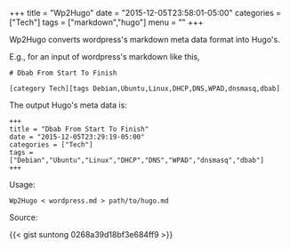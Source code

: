 
+++
title = "Wp2Hugo"
date = "2015-12-05T23:58:01-05:00"
categories = ["Tech"]
tags = ["markdown","hugo"]
menu = ""
+++


Wp2Hugo converts wordpress's markdown meta data format into Hugo's.

<!--more-->

E.g., for an input of wordpress's markdown like this,

    # Dbab From Start To Finish

    [category Tech][tags Debian,Ubuntu,Linux,DHCP,DNS,WPAD,dnsmasq,dbab]

The output Hugo's meta data is:

    +++
    title = "Dbab From Start To Finish"
    date = "2015-12-05T23:29:19-05:00"
    categories = ["Tech"]
    tags = ["Debian","Ubuntu","Linux","DHCP","DNS","WPAD","dnsmasq","dbab"]
    +++

Usage:

    Wp2Hugo < wordpress.md > path/to/hugo.md

Source:

{{< gist suntong 0268a39d18bf3e684ff9 >}}

